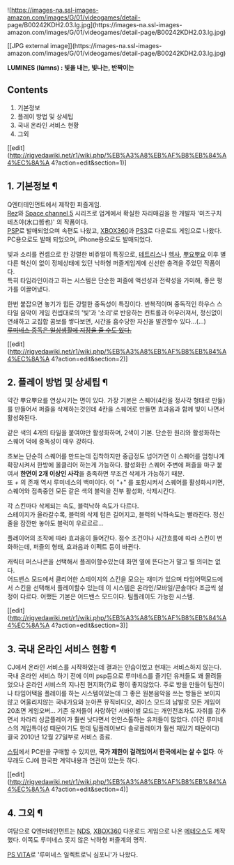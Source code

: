 ![https://images-na.ssl-images-amazon.com/images/G/01/videogames/detail-
page/B00242KDH2.03.lg.jpg](https://images-na.ssl-images-
amazon.com/images/G/01/videogames/detail-page/B00242KDH2.03.lg.jpg)

[[JPG external image]](https://images-na.ssl-images-
amazon.com/images/G/01/videogames/detail-page/B00242KDH2.03.lg.jpg)

**LUMINES (lúmns) : 빛을 내는, 빛나는, 반짝이는**

## Contents

    

1. 기본정보 
2. 플레이 방법 및 상세팁 
3. 국내 온라인 서비스 현황 
4. 그외 

[[edit](http://rigvedawiki.net/r1/wiki.php/%EB%A3%A8%EB%AF%B8%EB%84%A4%EC%8A%A
4?action=edit&section=1)]

## 1. 기본정보 ¶

Q엔터테인먼트에서 제작한 퍼즐게임.  
[Rez](Rez.md)와 [Space channel 5](Space%20channel%205.md) 시리즈로 업계에서 확실한
자리매김을 한 개발자 '미즈구치 테츠야(水口哲也)' 의 작품이다.  
[PSP](PSP.md)로 발매되었으며 속편도 나왔고, [XBOX360](XBOX360.md)과 [PS3](PS3.md)로
다운로드 게임으로 나왔다. PC용으로도 발매 되었으며, iPhone용으로도 발매되었다.

  

빛과 소리를 컨셉으로 한 강렬한 비쥬얼이 특징으로,
[테트리스](%ED%85%8C%ED%8A%B8%EB%A6%AC%EC%8A%A4.md)나
[헥사](%ED%97%A5%EC%82%AC.md),
[뿌요뿌요](%EB%BF%8C%EC%9A%94%EB%BF%8C%EC%9A%94.md) 이후 별다른 혁신이 없이 정체상태에 있던 낙하형
퍼즐게임계에 신선한 충격을 주었던 작품이다.  
특히 타임라인이라고 하는 시스템은 단순한 퍼즐에 액션성과 전략성을 가미해, 좋은 평가를 이끌어냈다.

  

한번 붙잡으면 놓기가 힘든 강렬한 중독성이 특징이다. 반복적이며 중독적인 하우스 스타일 음악이 게임 컨셉대로의 '빛'과 '소리'로 반응하는
컨트롤과 어우러져서, 정신없이 연쇄하고 교집합 콤보를 쌓다보면, 시간을 흡수당한 자신을 발견할수 있다...(...)  
<del>[루미네스 중독은 일상생활에 지장을 줄 수도
있다.](http://php.chol.com/~nakopapa/tt/index.php?pl=158&nc=1&ct1=4)</del>

  

[[edit](http://rigvedawiki.net/r1/wiki.php/%EB%A3%A8%EB%AF%B8%EB%84%A4%EC%8A%A
4?action=edit&section=2)]

## 2. 플레이 방법 및 상세팁 ¶

약간 뿌요뿌요를 연상시키는 면이 있다. 가장 기본은 스퀘어(4칸을 정사각 형태로 만듦)를 만들어서 퍼즐을 삭제하는것인데 4칸을 스퀘어로
만들면 효과음과 함께 빛이 나면서 활성화된다.

  

같은 색의 4개의 타일을 붙여야만 활성화하며, 2색이 기본. 단순한 원리와 활성화하는 스퀘어 덕에 중독성이 매우 강하다.

  

초보는 단순히 스퀘어를 만드는데 집착하지만 중급정도 넘어가면 이 스퀘어를 엄청나게 확장시켜서 한방에 올클리어 하는게 가능하다. 활성화한
스퀘어 주변에 퍼즐을 마구 붙여서 **한면이 2개 이상인 사각**을 충족하면 무조건 삭제가 가능하기 때문.  
또 _+_ 의 존재 역시 루미네스의 백미이다. 이 "+" 를 포함시켜서 스퀘어를 활성화시키면, 스퀘어와 접촉중인 모든 같은 색의 블럭을 전부
활성화, 삭제시킨다.

  

각 스킨마다 삭제되는 속도, 블럭낙하 속도가 다르다.  
스테이지가 올라갈수록, 블럭의 삭제 텀은 길어지고, 블럭의 낙하속도는 빨라진다. 정신줄을 잠깐만 놓아도 블럭이 우르르르...

  

플레이어의 조작에 따라 효과음이 들어간다. 점수 조건이나 시간흐름에 따라 스킨이 변화하는데, 퍼즐의 형태, 효과음과 이펙트 등이 바뀐다.

  

캐릭터 퍼스나콘을 선택해서 플레이할수있는데 화면 옆에 뜬다는거 말고 별 의미는 없다.  
어드밴스 모드에서 클리어한 스테이지의 스킨을 모으는 재미가 있으며 타임어택모드에서 스킨을 선택해서 플레이할수 있는데 이 시스템은
온라인/모바일/콘솔마다 조금씩 설정이 다르다. 어쨌든 기본은 어드밴스 모드이다. 팀플레이도 가능한 시스템.

  

[[edit](http://rigvedawiki.net/r1/wiki.php/%EB%A3%A8%EB%AF%B8%EB%84%A4%EC%8A%A
4?action=edit&section=3)]

## 3. 국내 온라인 서비스 현황 ¶

CJ에서 온라인 서비스를 시작하였는데 결과는 안습이었고 현재는 서비스하지 않는다.  
국내 온라인 서비스 하기 전에 이미 psp등으로 루미네스를 즐기던 유저들도 꽤 몰려들었으나 온라인 서비스의 지나친 현지화(?)로 평이
좋지않았다. 주로 방을 만들어 팀전이나 타임어택을 플레이를 하는 시스템이었는데 그 좋은 원본음악을 쓰는 방들은 보이지 않고 어울리지않는
국내가요와 눈아픈 뮤직비디오, 레이스 모드의 남발로 모든 게임이 20초면 게임오버... 기존 유저들이 사랑하던 서바이벌 모드는 개인전조차도
자취를 감추면서 차라리 싱글플레이가 훨씬 낫다면서 언인스톨하는 유저들이 많았다. (이건 루미네스의 게임특이성 때문이기도 한데 팀플레이보다
솔로플레이가 훨씬 재밌기 때문이다) 결국 2010년 12월 27일부로 서비스 종료.

  

[스팀](%EC%8A%A4%ED%8C%80.md)에서 PC판을 구매할 수 있지만, **국가 제한이 걸려있어서 한국에서는 살 수
없다**. 아무래도 CJ에 한국판 계약내용과 연관이 있는듯 하다.

  

[[edit](http://rigvedawiki.net/r1/wiki.php/%EB%A3%A8%EB%AF%B8%EB%84%A4%EC%8A%A
4?action=edit&section=4)]

## 4. 그외 ¶

  

여담으로 Q엔터테인먼트는 [NDS](NDS.md), [XBOX360](XBOX360.md) 다운로드 게임으로 나온
[메테오스](%EB%A9%94%ED%85%8C%EC%98%A4%EC%8A%A4.md)도 제작했다. 이쪽도 루미네스 못지 않은 낙하형
퍼즐계의 명작.

  

[PS VITA](PS%20VITA.md)로 '루미네스 일렉트로닉 심포니'가 나왔다.


